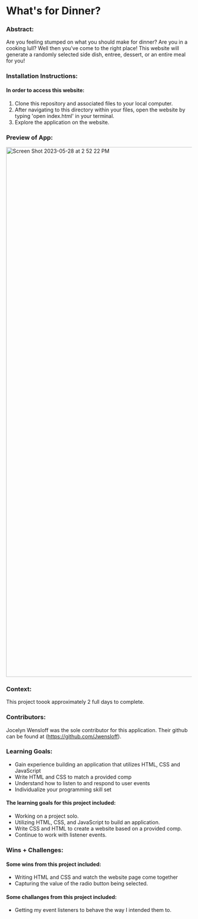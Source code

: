 # What's for Dinner?

### Abstract:

Are you feeling stumped on what you should make for dinner? Are you in a cooking lull? Well then you've come to the right place! This website will generate a randomly selected side dish, entree, dessert, or an entire meal for you!

### Installation Instructions:

#### In order to access this website:
1. Clone this repository and associated files to your local computer.
2. After navigating to this directory within your files, open the website by typing 'open index.html' in your terminal.
3. Explore the application on the website.

### Preview of App:

[//]: <>
<img width="1438" alt="Screen Shot 2023-05-28 at 2 52 22 PM" src="https://github.com/Jwensloff/practice/assets/61986277/613cd304-12a1-4e45-ae1c-b476e63884c0">

### Context:

This project toook approximately 2 full days to complete.

### Contributors:

Jocelyn Wensloff was the sole contributor for this application. Their github can be found at
(https://github.com/Jwensloff).

### Learning Goals:

- Gain experience building an application that utilizes HTML, CSS and JavaScript
- Write HTML and CSS to match a provided comp
- Understand how to listen to and respond to user events
- Individualize your programming skill set

#### The learning goals for this project included:

- Working on a project solo.
- Utilizing HTML, CSS, and JavaScript to build an application.
- Write CSS and HTML to create a website based on a provided comp.
- Continue to work with listener events.

### Wins + Challenges:

#### Some wins from this project included:

- Writing HTML and CSS and watch the website page come together
- Capturing the value of the radio button being selected.

#### Some challanges from this project included:

- Getting my event listeners to behave the way I intended them to.
